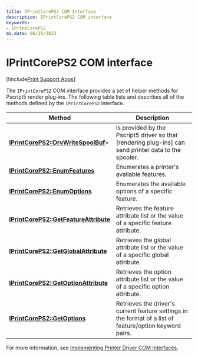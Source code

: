 ```yaml
---
title: IPrintCorePS2 COM Interface
description: IPrintCorePS2 COM interface
keywords:
- IPrintCorePS2
ms.date: 06/26/2023
---
```


# IPrintCorePS2 COM interface

[!include[Print Support Apps](../includes/print-support-apps.md)]

The `IPrintCorePS2` COM interface provides a set of helper methods for Pscript5 render plug-ins. The following table lists and describes all of the methods defined by the `IPrintCorePS2` interface.

| Method | Description |
|--|--|
| [**IPrintCorePS2::DrvWriteSpoolBuf**](/windows-hardware/drivers/ddi/prcomoem/nf-prcomoem-iprintcoreps2-drvwritespoolbuf)> | Is provided by the Pscript5 driver so that [rendering plug-ins]  can send printer data to the spooler. |
| [**IPrintCorePS2::EnumFeatures**](/windows-hardware/drivers/ddi/prcomoem/nf-prcomoem-iprintcoreps2-enumfeatures) | Enumerates a printer's available features. |
| [**IPrintCorePS2::EnumOptions**](/windows-hardware/drivers/ddi/prcomoem/nf-prcomoem-iprintcoreps2-enumoptions) | Enumerates the available options of a specific feature. |
| [**IPrintCorePS2::GetFeatureAttribute**](/windows-hardware/drivers/ddi/prcomoem/nf-prcomoem-iprintcoreps2-getfeatureattribute) | Retrieves the feature attribute list or the value of a specific feature attribute. |
| [**IPrintCorePS2::GetGlobalAttribute**](/windows-hardware/drivers/ddi/prcomoem/nf-prcomoem-iprintcoreps2-getglobalattribute) | Retrieves the global attribute list or the value of a specific global attribute. |
| [**IPrintCorePS2::GetOptionAttribute**](/windows-hardware/drivers/ddi/prcomoem/nf-prcomoem-iprintcoreps2-getoptionattribute) | Retrieves the option attribute list or the value of a specific option attribute. |
| [**IPrintCorePS2::GetOptions**](/windows-hardware/drivers/ddi/prcomoem/nf-prcomoem-iprintcoreps2-getoptions) | Retrieves the driver's current feature settings in the format of a list of feature/option keyword pairs. |

For more information, see [Implementing Printer Driver COM Interfaces](implementing-printer-driver-com-interfaces.md).
